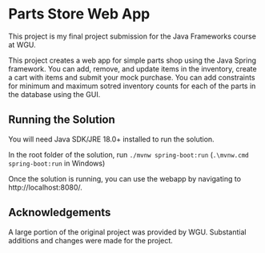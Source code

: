 # Parts Store Web App
This project is my final project submission for the Java Frameworks course at WGU. 

This project creates a web app for simple parts shop using the Java Spring framework. You can add, remove, and update items in the inventory, create a cart with items and submit your mock purchase. You can add constraints for minimum and maximum sotred inventory counts for each of the parts in the database using the GUI.

## Running the Solution
You will need Java SDK/JRE 18.0+ installed to run the solution.

In the root folder of the solution, run `./mvnw spring-boot:run` (`.\mvnw.cmd spring-boot:run` in Windows)

Once the solution is running, you can use the webapp by navigating to http://localhost:8080/.

## Acknowledgements
A large portion of the original project was provided by WGU. Substantial additions and changes were made for the project.
